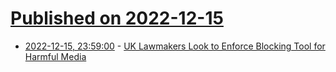 # [Published on 2022-12-15](index.md)

* [2022-12-15, 23:59:00](https://soylentnews.org/article.pl?sid=22/12/15/134249&from=rss) - [UK Lawmakers Look to Enforce Blocking Tool for Harmful Media](https://soylentnews.org/article.pl?sid=22/12/15/134249&from=rss)
